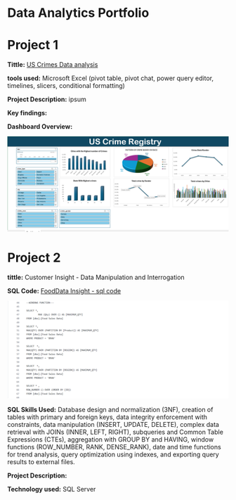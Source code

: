 # Data Analytics Portfolio 
# Project 1

**Tittle:** [US Crimes Data analysis](https://github.com/Californiakng/californiakng.github.io/blob/main/crimes%20(version%201).xlsx)

**tools used:** Microsoft Excel (pivot table, pivot chat, power query editor, timelines, slicers, conditional formatting)

**Project Description:** ipsum

**Key findings:**

**Dashboard Overview:**

![UScrimeRegistry](UScrimeRegistry.png)

# Project 2
**tittle:** Customer Insight - Data Manipulation and Interrogation

**SQL Code:** [FoodData Insight - sql code](https://github.com/Californiakng/californiakng.github.io/blob/main/FoodData)

![FoodDatas.png](FoodDatas.png)

**SQL Skills Used:** Database design and normalization (3NF), creation of tables with primary and foreign keys, data integrity enforcement with constraints, data manipulation (INSERT, UPDATE, DELETE), complex data retrieval with JOINs (INNER, LEFT, RIGHT), subqueries and Common Table Expressions (CTEs), aggregation with GROUP BY and HAVING, window functions (ROW\_NUMBER, RANK, DENSE\_RANK), date and time functions for trend analysis, query optimization using indexes, and exporting query results to external files.


**Project Description:** 

**Technology used:** SQL Server
